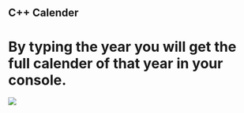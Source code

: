 ## C++ Calender

# By typing the year you will get the full calender of that year in your console.
<img src="image/screenshot(19).jpg">
